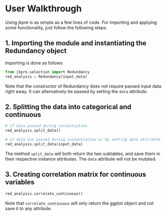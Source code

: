 # User Walkthrough

Using jkpre is as simple as a few lines of code. For importing and applying some functionality, just follow the following steps.

## 1. Importing the module and instantiating the Redundancy object
Importing is done as follows
```Python
from jkpre.selection import Redundancy
red_analysis = Redundancy(input_data)
```

Note that the constructor of Redundancy does not require passed input data right away. It can alternatively be passed by setting the ``data`` attribute.

## 2. Splitting the data into categorical and continuous
```Python
# if data passed during instantiation
red_analysis.split_data()

# if data not passed during instantiation or by setting data attribute
red_analysis.split_data(input_data)
```

The method ``split_data`` will both return the two subtables, and save them in their respective instance attributes. The ``data`` attribute will not be mutated.

## 3. Creating correlation matrix for continuous variables
```Python
red_analysis.correlate_continuous()
```

Note that ``correlate_continuous`` will only return the ggplot object and not save it to any attribute.
